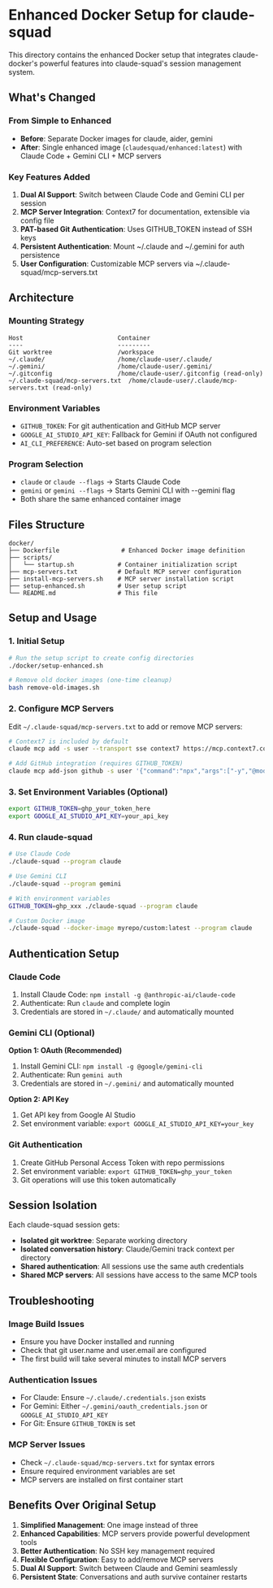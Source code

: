 # Enhanced Docker Setup for claude-squad

This directory contains the enhanced Docker setup that integrates claude-docker's powerful features into claude-squad's session management system.

## What's Changed

### From Simple to Enhanced
- **Before**: Separate Docker images for claude, aider, gemini
- **After**: Single enhanced image (`claudesquad/enhanced:latest`) with Claude Code + Gemini CLI + MCP servers

### Key Features Added
1. **Dual AI Support**: Switch between Claude Code and Gemini CLI per session
2. **MCP Server Integration**: Context7 for documentation, extensible via config file
3. **PAT-based Git Authentication**: Uses GITHUB_TOKEN instead of SSH keys
4. **Persistent Authentication**: Mount ~/.claude and ~/.gemini for auth persistence
5. **User Configuration**: Customizable MCP servers via ~/.claude-squad/mcp-servers.txt

## Architecture

### Mounting Strategy
```
Host                          Container
----                          ---------
Git worktree                  /workspace
~/.claude/                    /home/claude-user/.claude/
~/.gemini/                    /home/claude-user/.gemini/
~/.gitconfig                  /home/claude-user/.gitconfig (read-only)
~/.claude-squad/mcp-servers.txt  /home/claude-user/.claude/mcp-servers.txt (read-only)
```

### Environment Variables
- `GITHUB_TOKEN`: For git authentication and GitHub MCP server
- `GOOGLE_AI_STUDIO_API_KEY`: Fallback for Gemini if OAuth not configured
- `AI_CLI_PREFERENCE`: Auto-set based on program selection

### Program Selection
- `claude` or `claude --flags` → Starts Claude Code
- `gemini` or `gemini --flags` → Starts Gemini CLI with --gemini flag
- Both share the same enhanced container image

## Files Structure

```
docker/
├── Dockerfile                 # Enhanced Docker image definition
├── scripts/
│   └── startup.sh            # Container initialization script
├── mcp-servers.txt           # Default MCP server configuration
├── install-mcp-servers.sh    # MCP server installation script
├── setup-enhanced.sh         # User setup script
└── README.md                 # This file
```

## Setup and Usage

### 1. Initial Setup
```bash
# Run the setup script to create config directories
./docker/setup-enhanced.sh

# Remove old docker images (one-time cleanup)
bash remove-old-images.sh
```

### 2. Configure MCP Servers
Edit `~/.claude-squad/mcp-servers.txt` to add or remove MCP servers:
```bash
# Context7 is included by default
claude mcp add -s user --transport sse context7 https://mcp.context7.com/sse

# Add GitHub integration (requires GITHUB_TOKEN)
claude mcp add-json github -s user '{"command":"npx","args":["-y","@modelcontextprotocol/server-github"],"env":{"GITHUB_TOKEN":"${GITHUB_TOKEN}"}}'
```

### 3. Set Environment Variables (Optional)
```bash
export GITHUB_TOKEN=ghp_your_token_here
export GOOGLE_AI_STUDIO_API_KEY=your_api_key
```

### 4. Run claude-squad
```bash
# Use Claude Code
./claude-squad --program claude

# Use Gemini CLI  
./claude-squad --program gemini

# With environment variables
GITHUB_TOKEN=ghp_xxx ./claude-squad --program claude

# Custom Docker image
./claude-squad --docker-image myrepo/custom:latest --program claude
```

## Authentication Setup

### Claude Code
1. Install Claude Code: `npm install -g @anthropic-ai/claude-code`
2. Authenticate: Run `claude` and complete login
3. Credentials are stored in `~/.claude/` and automatically mounted

### Gemini CLI (Optional)
**Option 1: OAuth (Recommended)**
1. Install Gemini CLI: `npm install -g @google/gemini-cli`  
2. Authenticate: Run `gemini auth`
3. Credentials are stored in `~/.gemini/` and automatically mounted

**Option 2: API Key**
1. Get API key from Google AI Studio
2. Set environment variable: `export GOOGLE_AI_STUDIO_API_KEY=your_key`

### Git Authentication
1. Create GitHub Personal Access Token with repo permissions
2. Set environment variable: `export GITHUB_TOKEN=ghp_your_token`
3. Git operations will use this token automatically

## Session Isolation

Each claude-squad session gets:
- **Isolated git worktree**: Separate working directory
- **Isolated conversation history**: Claude/Gemini track context per directory  
- **Shared authentication**: All sessions use the same auth credentials
- **Shared MCP servers**: All sessions have access to the same MCP tools

## Troubleshooting

### Image Build Issues
- Ensure you have Docker installed and running
- Check that git user.name and user.email are configured
- The first build will take several minutes to install MCP servers

### Authentication Issues
- For Claude: Ensure `~/.claude/.credentials.json` exists
- For Gemini: Either `~/.gemini/oauth_credentials.json` or `GOOGLE_AI_STUDIO_API_KEY`
- For Git: Ensure `GITHUB_TOKEN` is set

### MCP Server Issues
- Check `~/.claude-squad/mcp-servers.txt` for syntax errors
- Ensure required environment variables are set
- MCP servers are installed on first container start

## Benefits Over Original Setup

1. **Simplified Management**: One image instead of three
2. **Enhanced Capabilities**: MCP servers provide powerful development tools
3. **Better Authentication**: No SSH key management required
4. **Flexible Configuration**: Easy to add/remove MCP servers
5. **Dual AI Support**: Switch between Claude and Gemini seamlessly
6. **Persistent State**: Conversations and auth survive container restarts